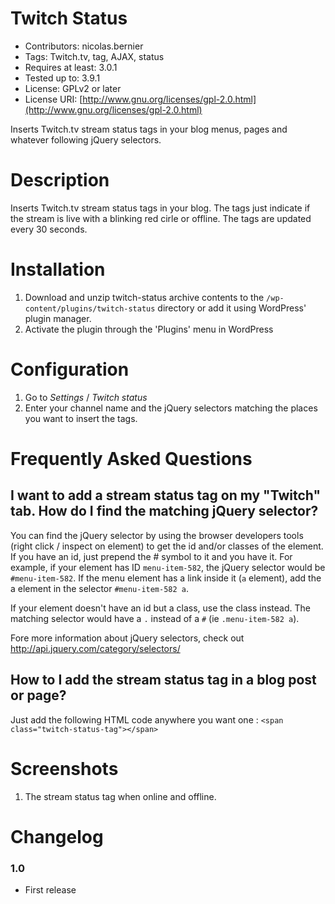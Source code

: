 Twitch Status
=============

* Contributors: nicolas.bernier
* Tags: Twitch.tv, tag, AJAX, status
* Requires at least: 3.0.1
* Tested up to: 3.9.1
* License: GPLv2 or later
* License URI: [http://www.gnu.org/licenses/gpl-2.0.html](http://www.gnu.org/licenses/gpl-2.0.html)

Inserts Twitch.tv stream status tags in your blog menus, pages and whatever following jQuery selectors.

Description
===========

Inserts Twitch.tv stream status tags in your blog. The tags just indicate if the stream is live with a blinking red cirle or offline. The tags are updated every 30 seconds.

Installation
============

1. Download and unzip twitch-status archive contents to the `/wp-content/plugins/twitch-status` directory or add it using WordPress' plugin manager.
2. Activate the plugin through the 'Plugins' menu in WordPress

Configuration
=============

1. Go to *Settings* / *Twitch status*
2. Enter your channel name and the jQuery selectors matching the places you want to insert the tags.

Frequently Asked Questions
==========================

I want to add a stream status tag on my "Twitch" tab. How do I find the matching jQuery selector?
-------------------------------------------------------------------------------------------------

You can find the jQuery selector by using the browser developers tools (right click / inspect on element) to get the id and/or classes of the element. If you have an id, just prepend the # symbol to it and you have it. For example, if your element has ID `menu-item-582`, the jQuery selector would be `#menu-item-582`. If the menu element has a link inside it (`a` element), add the a element in the selector `#menu-item-582 a`.

If your element doesn't have an id but a class, use the class instead. The matching selector would have a `.` instead of a `#` (ie `.menu-item-582 a`).

Fore more information about jQuery selectors, check out http://api.jquery.com/category/selectors/ 

How to I add the stream status tag in a blog post or page?
----------------------------------------------------------

Just add the following HTML code anywhere you want one : `<span class="twitch-status-tag"></span>`

Screenshots
===========

1. The stream status tag when online and offline.

Changelog
=========

### 1.0

* First release